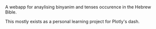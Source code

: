A webapp for anaylising binyanim and tenses occurence in the Hebrew Bible.

This mostly exists as a personal learning project for Plotly's dash.